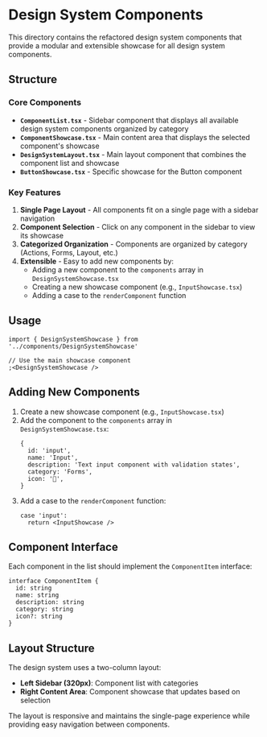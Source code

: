 # Design System Components

This directory contains the refactored design system components that provide a modular and extensible showcase for all design system components.

## Structure

### Core Components

- **`ComponentList.tsx`** - Sidebar component that displays all available design system components organized by category
- **`ComponentShowcase.tsx`** - Main content area that displays the selected component's showcase
- **`DesignSystemLayout.tsx`** - Main layout component that combines the component list and showcase
- **`ButtonShowcase.tsx`** - Specific showcase for the Button component

### Key Features

1. **Single Page Layout** - All components fit on a single page with a sidebar navigation
2. **Component Selection** - Click on any component in the sidebar to view its showcase
3. **Categorized Organization** - Components are organized by category (Actions, Forms, Layout, etc.)
4. **Extensible** - Easy to add new components by:
   - Adding a new component to the `components` array in `DesignSystemShowcase.tsx`
   - Creating a new showcase component (e.g., `InputShowcase.tsx`)
   - Adding a case to the `renderComponent` function

## Usage

```tsx
import { DesignSystemShowcase } from '../components/DesignSystemShowcase'

// Use the main showcase component
;<DesignSystemShowcase />
```

## Adding New Components

1. Create a new showcase component (e.g., `InputShowcase.tsx`)
2. Add the component to the `components` array in `DesignSystemShowcase.tsx`:
   ```tsx
   {
     id: 'input',
     name: 'Input',
     description: 'Text input component with validation states',
     category: 'Forms',
     icon: '📝',
   }
   ```
3. Add a case to the `renderComponent` function:
   ```tsx
   case 'input':
     return <InputShowcase />
   ```

## Component Interface

Each component in the list should implement the `ComponentItem` interface:

```tsx
interface ComponentItem {
  id: string
  name: string
  description: string
  category: string
  icon?: string
}
```

## Layout Structure

The design system uses a two-column layout:

- **Left Sidebar (320px)**: Component list with categories
- **Right Content Area**: Component showcase that updates based on selection

The layout is responsive and maintains the single-page experience while providing easy navigation between components.
